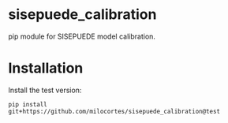 # sisepuede_calibration
pip module for SISEPUEDE model calibration.

# Installation

Install the test version: 

```
pip install git+https://github.com/milocortes/sisepuede_calibration@test
```